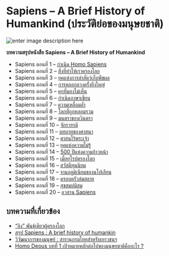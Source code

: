 Sapiens – A Brief History of Humankind (ประวัติย่อของมนุษยชาติ)
===
![enter image description here](https://images-na.ssl-images-amazon.com/images/I/41+lolL22gL._SX314_BO1,204,203,200_.jpg)

**บทความสรุปหนังสือ Sapiens – A Brief History of Humankind**

- Sapiens ตอนที่ 1 – [กำเนิด Homo Sapiens](https://anontawong.com/2016/12/11/sapiens-1/)  
- Sapiens ตอนที่ 2 – [สิ่งที่ทำให้เราครองโลก  ](https://anontawong.com/2016/12/18/sapiens-2/)
- Sapiens ตอนที่ 3 – [ยุคแห่งการล่าสัตว์เก็บพืชผล  ](https://anontawong.com/2016/12/25/sapiens-3/)
- Sapiens ตอนที่ 4 – [การหลอกลวงครั้งยิ่งใหญ่  ](https://anontawong.com/2017/01/08/sapiens-4/)
- Sapiens ตอนที่ 5 – [คุกที่มองไม่เห็น  ](https://anontawong.com/2017/01/15/sapiens-5/)
- Sapiens ตอนที่ 6 – [กำเนิดภาษาเขียน  ](https://anontawong.com/2017/01/22/sapiens-6/)
- Sapiens ตอนที่ 7 – [ความเหลื่อมล้ำ  ](https://anontawong.com/2017/01/29/sapiens-7/)
- Sapiens ตอนที่ 8 – [โลกที่ถูกหลอมรวม  ](https://anontawong.com/2017/02/05/sapiens-8/)
- Sapiens ตอนที่ 9 – [มนตราของเงินตรา  ](https://anontawong.com/2017/02/12/sapiens-9/)
- Sapiens ตอนที่ 10 – [จักรวรรดิ  ](https://anontawong.com/2017/02/20/sapiens-10/)
- Sapiens ตอนที่ 11 – [บทบาทของศาสนา  ](https://anontawong.com/2017/02/26/sapiens-11/)
- Sapiens ตอนที่ 12 – [ศาสนไร้พระเจ้า  ](https://anontawong.com/2017/03/05/sapiens-12/)
- Sapiens ตอนที่ 13 – [ยุคแห่งความไม่รู้  
](https://anontawong.com/2017/03/19/sapiens-13/)
- Sapiens ตอนที่ 14 – [500 ปีแห่งความก้าวหน้า  ](https://anontawong.com/2017/03/26/sapiens-14/)
- Sapiens ตอนที่ 15 – [เมื่อยุโรปครองโลก  
](https://anontawong.com/2017/04/02/sapiens-15/)
- Sapiens ตอนที่ 16 – [สวัสดีทุนนิยม  
](https://anontawong.com/2017/04/09/sapiens-16/)
- Sapiens ตอนที่ 17 – [จานอลูมิเนียมของนโปเลียน  
](https://anontawong.com/2017/04/17/sapiens-17/)
- Sapiens ตอนที่ 18 – [ครอบครัวล่มสลาย  
](https://anontawong.com/2017/04/23/sapiens-18/)
- Sapiens ตอนที่ 19 – [สุขสมบ่มิสม  
](https://anontawong.com/2017/04/30/sapiens-19/)
- Sapiens ตอนที่ 20 – [อวสาน Sapiens](https://anontawong.com/2017/05/08/sapiens-20/)

## บทความที่เกี่ยวข้อง

- [“ลิง” พันธ์ุเดียวผู้ครองโลก](https://www.the101.world/homo-sapiens/)
- [สรุป Sapiens : A brief history of humankin](https://medium.com/@potaeeddylunna/%E0%B8%AA%E0%B8%A3%E0%B8%B8%E0%B8%9B-sapiens-a-brief-history-of-humankind-by-trader-group-%E0%B9%80%E0%B8%84%E0%B9%89%E0%B8%B2%E0%B9%80%E0%B8%AD%E0%B8%87-%E0%B8%81%E0%B9%87%E0%B9%80%E0%B8%84%E0%B9%89%E0%B8%B2%E0%B8%88%E0%B8%B0%E0%B8%95%E0%B8%B1%E0%B9%89%E0%B8%87%E0%B8%8A%E0%B8%B7%E0%B9%88%E0%B8%AD%E0%B9%81%E0%B8%9A%E0%B8%9A%E0%B8%99%E0%B8%B5%E0%B9%89%E0%B8%AD%E0%B9%88%E0%B8%B0-83dede47f875)
- [วิวัฒนาการของมนุษย์ : สารานุกรมไทยสำหรับเยาวชนฯ](http://kanchanapisek.or.th/kp6/sub/book/book.php?book=33&chap=4&page=chap4.htm)
- [Homo Deous บทที่ 1 เป้าหมายหลักต่อไปของมนุษยชาติคืออะไร ?](https://medium.com/@Trader4.0/%E0%B8%AA%E0%B8%A3%E0%B8%B8%E0%B8%9B-homo-deous-%E0%B8%9A%E0%B8%97%E0%B8%97%E0%B8%B5%E0%B9%88-1-%E0%B9%80%E0%B8%9B%E0%B9%89%E0%B8%B2%E0%B8%AB%E0%B8%A1%E0%B8%B2%E0%B8%A2%E0%B8%AB%E0%B8%A5%E0%B8%B1%E0%B8%81%E0%B8%95%E0%B9%88%E0%B8%AD%E0%B9%84%E0%B8%9B%E0%B8%82%E0%B8%AD%E0%B8%87%E0%B8%A1%E0%B8%99%E0%B8%B8%E0%B8%A9%E0%B8%A2%E0%B8%8A%E0%B8%B2%E0%B8%95%E0%B8%B4%E0%B8%84%E0%B8%B7%E0%B8%AD%E0%B8%AD%E0%B8%B0%E0%B9%84%E0%B8%A3-f98785ad0236)


<!--stackedit_data:
eyJoaXN0b3J5IjpbMTM0NDc0NjI5NSwtNTE2NDY4NzczXX0=
-->